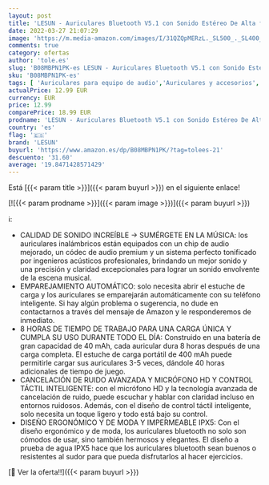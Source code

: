 ```yaml
---
layout: post
title: 'LESUN - Auriculares Bluetooth V5.1 con Sonido Estéreo De Alta fidelidad & Cancelación Avanzada De Ruido  Auriculares Inalámbricos con Micrófonos  Control Táctil & Impermeable IPX5 para Teléfonos Android iOS'
date: 2022-03-27 21:07:29
image: 'https://m.media-amazon.com/images/I/31QZQpMERzL._SL500_._SL400_.jpg'
comments: true
category: ofertas
author: 'tole.es'
slug: 'B08MBPN1PK-es LESUN - Auriculares Bluetooth V5.1 con Sonido Estéreo De...'
sku: 'B08MBPN1PK-es'
tags: [ 'Auriculares para equipo de audio','Auriculares y accesorios','Electrónica','android','lesun', ]
actualPrice: 12.99 EUR
currency: EUR
price: 12.99
comparePrice: 18.99 EUR
prodname: 'LESUN - Auriculares Bluetooth V5.1 con Sonido Estéreo De Alta fidelidad & Cancelación Avanzada De Ruido  Auriculares Inalámbricos con Micrófonos  Control Táctil & Impermeable IPX5 para Teléfonos Android iOS'
country: 'es'
flag: '🇪🇸'
brand: 'LESUN'
buyurl: 'https://www.amazon.es/dp/B08MBPN1PK/?tag=tolees-21'
descuento: '31.60'
average: '19.8471428571429'
---
```


Está [{{< param title >}}]({{< param buyurl >}}) en el siguiente enlace!

[![{{< param prodname >}}]({{< param image >}})]({{< param buyurl >}})

ℹ️:

- CALIDAD DE SONIDO INCREÍBLE → SUMÉRGETE EN LA MÚSICA: los auriculares inalámbricos están equipados con un chip de audio mejorado, un códec de audio premium y un sistema perfecto tonificado por ingenieros acústicos profesionales, brindando un mejor sonido y una precisión y claridad excepcionales para lograr un sonido envolvente de la escena musical.
- EMPAREJAMIENTO AUTOMÁTICO: solo necesita abrir el estuche de carga y los auriculares se emparejarán automáticamente con su teléfono inteligente. Si hay algún problema o sugerencia, no dude en contactarnos a través del mensaje de Amazon y le responderemos de inmediato.
- 8 HORAS DE TIEMPO DE TRABAJO PARA UNA CARGA ÚNICA Y CUMPLA SU USO DURANTE TODO EL DÍA: Construido en una batería de gran capacidad de 40 mAh, cada auricular dura 8 horas después de una carga completa. El estuche de carga portátil de 400 mAh puede permitirle cargar sus auriculares 3-5 veces, dándole 40 horas adicionales de tiempo de juego.
- CANCELACIÓN DE RUIDO AVANZADA Y MICRÓFONO HD Y CONTROL TÁCTIL INTELIGENTE: con el micrófono HD y la tecnología avanzada de cancelación de ruido, puede escuchar y hablar con claridad incluso en entornos ruidosos. Además, con el diseño de control táctil inteligente, solo necesita un toque ligero y todo está bajo su control.
- DISEÑO ERGONÓMICO Y DE MODA Y IMPERMEABLE IPX5: Con el diseño ergonómico y de moda, los auriculares bluetooth no solo son cómodos de usar, sino también hermosos y elegantes. El diseño a prueba de agua IPX5 hace que los auriculares bluetooth sean buenos o resistentes al sudor para que pueda disfrutarlos al hacer ejercicios.

[🛒 Ver la oferta!!]({{< param buyurl >}})

